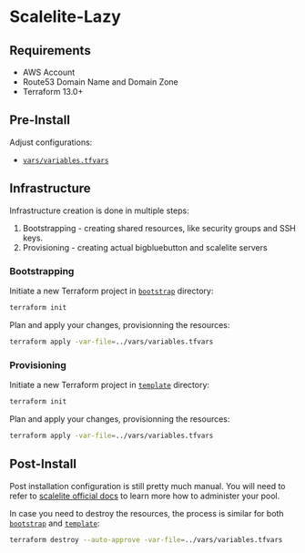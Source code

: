 # Scalelite-Lazy

## Requirements

- AWS Account
- Route53 Domain Name and Domain Zone
- Terraform 13.0+

## Pre-Install

Adjust configurations:

- [`vars/variables.tfvars`](vars/variables.tfvars)

## Infrastructure

Infrastructure creation is done in multiple steps:

1. Bootstrapping - creating shared resources, like security groups and SSH keys.
2. Provisioning - creating actual bigbluebutton and scalelite servers

### Bootstrapping

Initiate a new Terraform project in [`bootstrap`](bootstrap) directory:

```sh
terraform init
```

Plan and apply your changes, provisionning the resources:

```sh
terraform apply -var-file=../vars/variables.tfvars
```

### Provisioning

Initiate a new Terraform project in [`template`](template) directory:

```sh
terraform init
```

Plan and apply your changes, provisionning the resources:

```sh
terraform apply -var-file=../vars/variables.tfvars
```

## Post-Install

Post installation configuration is still pretty much manual. You will need to refer to [scalelite official docs](https://github.com/blindsidenetworks/scalelite#administration) to learn more how to administer your pool.

In case you need to destroy the resources, the process is similar for both [`bootstrap`](bootstrap) and [`template`](template):

```sh
terraform destroy --auto-approve -var-file=../vars/variables.tfvars
```
